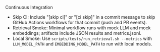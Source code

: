 Continuous Integration

- Skip CI: Include "[skip ci]" or "[ci skip]" in a commit message to skip GitHub Actions workflows for that commit (push and PR events).
- Retrieval Smoke: Minimal workflow runs with mock LLM and mock embeddings; artifacts include JSON results and metrics.jsonl.
- Local Smoke: Use `scripts/tests/run_retrieval.sh --metrics` with `LLM_MODEL_PATH` and `EMBEDDING_MODEL_PATH` to run with local models.

